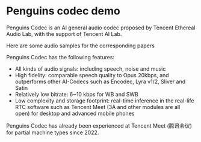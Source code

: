 # Penguins codec demo
Penguins Codec is an AI general audio codec proposed by Tencent Ethereal Audio Lab, with the support of Tencent AI Lab.

Here are some audio samples for the corresponding papers

Penguins Codec has the following features:
* All kinds of audio signals: including speech, noise and music
* High fidelity: comparable speech quality to Opus 20kbps, and outperforms other AI-Codecs such as Encodec, Lyra v1/2, Sliver and Satin
* Relatively low bitrate: 6~10 kbps for WB and SWB
* Low complexity and storage footprint: real-time inference in the real-life RTC software such as Tencent Meet (3A and other modules are all open) for desktop and advanced mobile phones

Penguins Codec has already been experienced at Tencent Meet (腾讯会议) for partial machine types since 2022.
